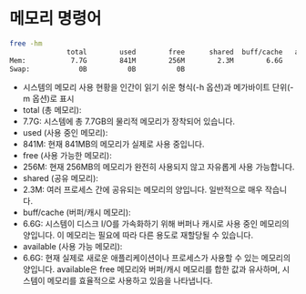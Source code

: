 # 메모리 명령어

```sh
free -hm
              total        used        free      shared  buff/cache   available
Mem:           7.7G        841M        256M        2.3M        6.6G        6.6G
Swap:            0B          0B          0B
```
- 시스템의 메모리 사용 현황을 인간이 읽기 쉬운 형식(-h 옵션)과 메가바이트 단위(-m 옵션)로 표시
-	total (총 메모리):
  -	7.7G: 시스템에 총 7.7GB의 물리적 메모리가 장착되어 있습니다.
-	used (사용 중인 메모리):
  -	841M: 현재 841MB의 메모리가 실제로 사용 중입니다.
-	free (사용 가능한 메모리):
  -	256M: 현재 256MB의 메모리가 완전히 사용되지 않고 자유롭게 사용 가능합니다.
-	shared (공유 메모리):
  -	2.3M: 여러 프로세스 간에 공유되는 메모리의 양입니다. 일반적으로 매우 작습니다.
-	buff/cache (버퍼/캐시 메모리):
  -	6.6G: 시스템이 디스크 I/O를 가속화하기 위해 버퍼나 캐시로 사용 중인 메모리의 양입니다. 이 메모리는 필요에 따라 다른 용도로 재할당될 수 있습니다.
-	available (사용 가능 메모리):
  -	6.6G: 현재 실제로 새로운 애플리케이션이나 프로세스가 사용할 수 있는 메모리의 양입니다. available은 free 메모리와 버퍼/캐시 메모리를 합한 값과 유사하며, 시스템이 메모리를 효율적으로 사용하고 있음을 나타냅니다.